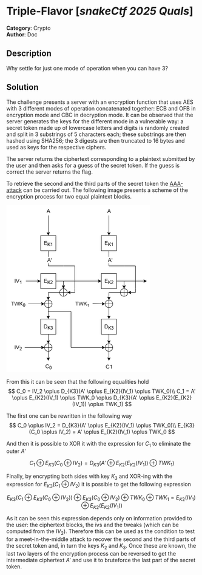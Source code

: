 # Triple-Flavor [_snakeCtf 2025 Quals_]

**Category**: Crypto\
**Author**: Doc

## Description

Why settle for just one mode of operation when you can have 3?

## Solution

The challenge presents a server with an encryption function that uses AES with 3 different modes of operation concatenated together: ECB and OFB in encryption mode and CBC in decryption mode. It can be observed that the server generates the keys for the different mode in a vulnerable way: a secret token made up of lowercase letters and digits is randomly created and split in 3 substrings of 5 characters each; these substrings are then hashed using SHA256; the 3 digests are then truncated to 16 bytes and used as keys for the respective ciphers.

The server returns the ciphertext corresponding to a plaintext submitted by the user and then asks for a guess of the secret token. If the guess is correct the server returns the flag.

To retrieve the second and the third parts of the secret token the [AAA-attack](https://iacr.org/archive/asiacrypt2001/22480210.pdf) can be carried out.
The following image presents a scheme of the encryption process for two equal plaintext blocks.

![Image](./images/triple_flavor.png)

From this it can be seen that the following equalities hold
$$
C_0 = IV_2 \oplus D_{K3}(A' \oplus E_{K2}(IV_1) \oplus TWK_0)\\
C_1 = A' \oplus E_{K2}(IV_1) \oplus TWK_0 \oplus D_{K3}(A' \oplus E_{K2}(E_{K2}(IV_1)) \oplus TWK_1)
$$

The first one can be rewritten in the following way
$$
C_0 \oplus IV_2 = D_{K3}(A' \oplus E_{K2}(IV_1) \oplus TWK_0)\\
E_{K3}(C_0 \oplus IV_2) = A' \oplus E_{K2}(IV_1) \oplus TWK_0
$$

And then it is possible to XOR it with the expression for $C_1$ to eliminate the outer $A'$

$$
C_1 \oplus E_{K3}(C_0 \oplus IV_2) = D_{K3}(A' \oplus E_{K2}(E_{K2}(IV_1)) \oplus TWK_1)
$$

Finally, by encrypting both sides with key $K_3$ and XOR-ing with the expression for $E_{K3}(C_1 \oplus IV_2)$ it is possible to get the following expression

$$
E_{K3}(C_1 \oplus E_{K3}(C_0 \oplus IV_2)) \oplus E_{K3}(C_0 \oplus IV_2) \oplus TWK_0 \oplus TWK_1 = E_{K2}(IV_1) \oplus E_{K2}(E_{K2}(IV_1))
$$

As it can be seen this expression depends only on information provided to the user: the ciphertext blocks, the ivs and the tweaks (which can be computed from the $IV_2$). Therefore this can be used as the condition to test for a meet-in-the-middle attack to recover the second and the third parts of the secret token and, in turn the keys $K_2$ and $K_3$. Once these are known, the last two layers of the encryption process can be reversed to get the intermediate ciphertext $A'$ and use it to bruteforce the last part of the secret token.

